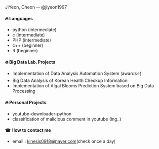 JiYeon, Cheon -- @jiyeon1997  

#### 🔥 Languages 
* python (intermediate)
* c (intermediate)
* PHP (intermediate)
* c++ (beginner)
* R (beginner)

#### 🔥 Big Data Lab. Projects
* Implementation of Data Analysis Automation System (awards⭐)
* Big Data Analysis of Korean Health Checkup Information
* Implementation of Algal Blooms Prediction System based on Big Data Processing

#### 🔥 Personal Projects
* youtube-downloader-python 
* classification of malicious comment in youtube (ing..)

#### ☎ How to contact me
* email : kinesis0918@naver.com(check once a day)
